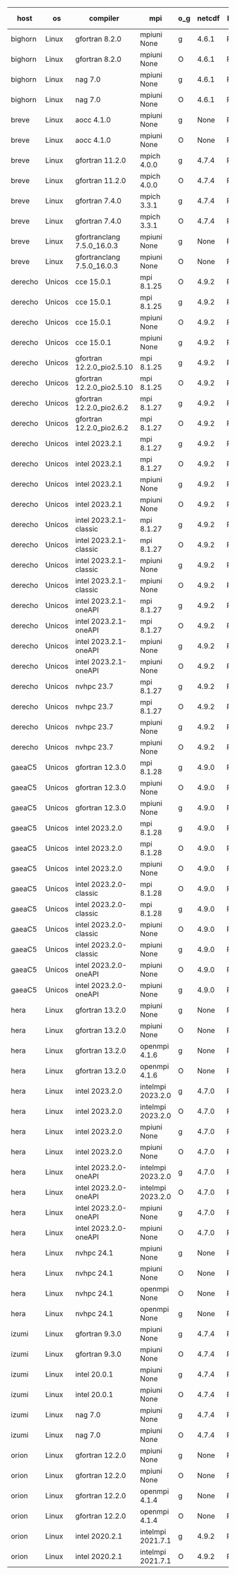 

| host     | os       | compiler                              | mpi                      | o_g        | netcdf        | build       | u_pass          | u_fail          | s_pass            | s_fail            | e_pass             | e_fail             | nuopc_pass       | nuopc_fail       | artifacts link          |
|----------|----------|---------------------------------------|--------------------------|------------|---------------|-------------|-----------------|-----------------|-------------------|-------------------|--------------------|--------------------|------------------|------------------|-------------------------|
| bighorn | Linux | gfortran 8.2.0 | mpiuni None  | g | 4.6.1  | PASS | 12517 | 0 | 9 | 0 | 42 | 0 | None | None | <a href="https://github.com/esmf-org/esmf-test-artifacts/tree/6760d3dfa4efe4ee42d0c17e8a2dec5cbe92bff3/develop/gfortran/8.2.0/g/mpiuni/None" target="_blank">6760d3d</a> | 
| bighorn | Linux | gfortran 8.2.0 | mpiuni None  | O | 4.6.1  | PASS | 12517 | 0 | 9 | 0 | 42 | 0 | None | None | <a href="https://github.com/esmf-org/esmf-test-artifacts/tree/a3b619da9dda8a97eead2c8b988e087289240be0/develop/gfortran/8.2.0/O/mpiuni/None" target="_blank">a3b619d</a> | 
| bighorn | Linux | nag 7.0 | mpiuni None  | g | 4.6.1  | PASS | 12517 | 0 | 9 | 0 | 42 | 0 | None | None | <a href="https://github.com/esmf-org/esmf-test-artifacts/tree/2e8f7e217ac6471312f5ad15baeb4d3f55274c61/develop/nag/7.0/g/mpiuni/None" target="_blank">2e8f7e2</a> | 
| bighorn | Linux | nag 7.0 | mpiuni None  | O | 4.6.1  | PASS | 12517 | 0 | 9 | 0 | 42 | 0 | None | None | <a href="https://github.com/esmf-org/esmf-test-artifacts/tree/a9e1d4d33c8b6518f56fc843759f74bd454be193/develop/nag/7.0/O/mpiuni/None" target="_blank">a9e1d4d</a> | 
| breve | Linux | aocc 4.1.0 | mpiuni None  | g | None  | PASS | 12491 | 26 | 9 | 0 | 42 | 0 | None | None | <a href="https://github.com/esmf-org/esmf-test-artifacts/tree/2f95e6228cd98ba60e9fa8218b62f275c6efa36e/develop/aocc/4.1.0/g/mpiuni/None" target="_blank">2f95e62</a> | 
| breve | Linux | aocc 4.1.0 | mpiuni None  | O | None  | PASS | 12491 | 26 | 9 | 0 | 42 | 0 | None | None | <a href="https://github.com/esmf-org/esmf-test-artifacts/tree/94d01a7112a0a6ea7d34f75a223d3ebee729ac82/develop/aocc/4.1.0/O/mpiuni/None" target="_blank">94d01a7</a> | 
| breve | Linux | gfortran 11.2.0 | mpich 4.0.0  | g | 4.7.4  | PASS | None | None | None | None | None | None | None | None | <a href="https://github.com/esmf-org/esmf-test-artifacts/tree/f86c0e87c3ae87920c68e6652ba611dd4084ef95/develop/gfortran/11.2.0/g/mpich/4.0.0" target="_blank">f86c0e8</a> | 
| breve | Linux | gfortran 11.2.0 | mpich 4.0.0  | O | 4.7.4  | PASS | 14186 | 0 | 51 | 0 | 80 | 0 | 57 | 0 | <a href="https://github.com/esmf-org/esmf-test-artifacts/tree/f3a34dfeef4fc4e3b342011d1c1ffe5dd116197a/develop/gfortran/11.2.0/O/mpich/4.0.0" target="_blank">f3a34df</a> | 
| breve | Linux | gfortran 7.4.0 | mpich 3.3.1  | g | 4.7.4  | PASS | 14186 | 0 | 51 | 0 | 80 | 0 | 57 | 0 | <a href="https://github.com/esmf-org/esmf-test-artifacts/tree/ce550dc6fd5d6bc100369b7e9f17e93f5a586c92/develop/gfortran/7.4.0/g/mpich/3.3.1" target="_blank">ce550dc</a> | 
| breve | Linux | gfortran 7.4.0 | mpich 3.3.1  | O | 4.7.4  | PASS | 14186 | 0 | 51 | 0 | 80 | 0 | 57 | 0 | <a href="https://github.com/esmf-org/esmf-test-artifacts/tree/c086a77bd4d7ceeb9269713e2bd8611704ce3185/develop/gfortran/7.4.0/O/mpich/3.3.1" target="_blank">c086a77</a> | 
| breve | Linux | gfortranclang 7.5.0_16.0.3 | mpiuni None  | g | None  | PASS | 12517 | 0 | 9 | 0 | 42 | 0 | None | None | <a href="https://github.com/esmf-org/esmf-test-artifacts/tree/9e8e51f2467a0b3f5546a2d5f561a6c07bfaed3e/develop/gfortranclang/7.5.0_16.0.3/g/mpiuni/None" target="_blank">9e8e51f</a> | 
| breve | Linux | gfortranclang 7.5.0_16.0.3 | mpiuni None  | O | None  | PASS | 12517 | 0 | 9 | 0 | 42 | 0 | None | None | <a href="https://github.com/esmf-org/esmf-test-artifacts/tree/a7a8e056ef4ad898133247a2913d41466fd694ed/develop/gfortranclang/7.5.0_16.0.3/O/mpiuni/None" target="_blank">a7a8e05</a> | 
| derecho | Unicos | cce 15.0.1 | mpi 8.1.25  | O | 4.9.2  | PASS | None | None | None | None | None | None | None | None | <a href="https://github.com/esmf-org/esmf-test-artifacts/tree/28a26ece2a3590bda70a706459328a2c55d67d07/develop/cce/15.0.1/O/mpi/8.1.25" target="_blank">28a26ec</a> | 
| derecho | Unicos | cce 15.0.1 | mpi 8.1.25  | g | 4.9.2  | PASS | None | None | None | None | None | None | None | None | <a href="https://github.com/esmf-org/esmf-test-artifacts/tree/72e3a7d09689330c1c8f9961085f9682868b92ec/develop/cce/15.0.1/g/mpi/8.1.25" target="_blank">72e3a7d</a> | 
| derecho | Unicos | cce 15.0.1 | mpiuni None  | O | 4.9.2  | PASS | None | None | None | None | None | None | None | None | <a href="https://github.com/esmf-org/esmf-test-artifacts/tree/599a04930cf01e2d496565e2f352eb8babc89749/develop/cce/15.0.1/O/mpiuni/None" target="_blank">599a049</a> | 
| derecho | Unicos | cce 15.0.1 | mpiuni None  | g | 4.9.2  | PASS | 12441 | 76 | 9 | 0 | 42 | 0 | None | None | <a href="https://github.com/esmf-org/esmf-test-artifacts/tree/a6f2300c3b2a5a368794395a621c5ca0936f694b/develop/cce/15.0.1/g/mpiuni/None" target="_blank">a6f2300</a> | 
| derecho | Unicos | gfortran 12.2.0_pio2.5.10 | mpi 8.1.25  | g | 4.9.2  | PASS | 14186 | 0 | 51 | 0 | 80 | 0 | 57 | 0 | <a href="https://github.com/esmf-org/esmf-test-artifacts/tree/1dcd395403f0af4ad129a2349377cd7910fed070/develop/gfortran/12.2.0_pio2.5.10/g/mpi/8.1.25" target="_blank">1dcd395</a> | 
| derecho | Unicos | gfortran 12.2.0_pio2.5.10 | mpi 8.1.25  | O | 4.9.2  | PASS | 14186 | 0 | 51 | 0 | 80 | 0 | 57 | 0 | <a href="https://github.com/esmf-org/esmf-test-artifacts/tree/4d49fef47898d461bc8f90ae739a982b6d759e03/develop/gfortran/12.2.0_pio2.5.10/O/mpi/8.1.25" target="_blank">4d49fef</a> | 
| derecho | Unicos | gfortran 12.2.0_pio2.6.2 | mpi 8.1.27  | g | 4.9.2  | PASS | 14186 | 0 | 51 | 0 | 80 | 0 | 57 | 0 | <a href="https://github.com/esmf-org/esmf-test-artifacts/tree/e7f80bdde7ab8853b66c18618377f2928fae2ab2/develop/gfortran/12.2.0_pio2.6.2/g/mpi/8.1.27" target="_blank">e7f80bd</a> | 
| derecho | Unicos | gfortran 12.2.0_pio2.6.2 | mpi 8.1.27  | O | 4.9.2  | PASS | 14186 | 0 | 51 | 0 | 80 | 0 | 57 | 0 | <a href="https://github.com/esmf-org/esmf-test-artifacts/tree/5ab75144b7dfa83748aa09cd35c39ae8541d1de8/develop/gfortran/12.2.0_pio2.6.2/O/mpi/8.1.27" target="_blank">5ab7514</a> | 
| derecho | Unicos | intel 2023.2.1 | mpi 8.1.27  | g | 4.9.2  | PASS | 14186 | 0 | 51 | 0 | 80 | 0 | 58 | 0 | <a href="https://github.com/esmf-org/esmf-test-artifacts/tree/ab99628bae3342a14bd3d4189ca4d6fde9d4bf90/develop/intel/2023.2.1/g/mpi/8.1.27" target="_blank">ab99628</a> | 
| derecho | Unicos | intel 2023.2.1 | mpi 8.1.27  | O | 4.9.2  | PASS | 14186 | 0 | 51 | 0 | 80 | 0 | 58 | 0 | <a href="https://github.com/esmf-org/esmf-test-artifacts/tree/e39893a0e3e08d7d691479e81b407cbbe7e305d9/develop/intel/2023.2.1/O/mpi/8.1.27" target="_blank">e39893a</a> | 
| derecho | Unicos | intel 2023.2.1 | mpiuni None  | g | 4.9.2  | PASS | 12517 | 0 | 9 | 0 | 42 | 0 | None | None | <a href="https://github.com/esmf-org/esmf-test-artifacts/tree/a7d709992187c27ceddbae33c4413735fca1d275/develop/intel/2023.2.1/g/mpiuni/None" target="_blank">a7d7099</a> | 
| derecho | Unicos | intel 2023.2.1 | mpiuni None  | O | 4.9.2  | PASS | 12517 | 0 | 9 | 0 | 42 | 0 | None | None | <a href="https://github.com/esmf-org/esmf-test-artifacts/tree/0094d4b1f6d60344fb93e84d97a2a70f8ec027b0/develop/intel/2023.2.1/O/mpiuni/None" target="_blank">0094d4b</a> | 
| derecho | Unicos | intel 2023.2.1-classic | mpi 8.1.27  | g | 4.9.2  | PASS | 14186 | 0 | 51 | 0 | 80 | 0 | 57 | 0 | <a href="https://github.com/esmf-org/esmf-test-artifacts/tree/120fd889201d2747d06faad5961b683199ea5938/develop/intel/2023.2.1-classic/g/mpi/8.1.27" target="_blank">120fd88</a> | 
| derecho | Unicos | intel 2023.2.1-classic | mpi 8.1.27  | O | 4.9.2  | PASS | 14186 | 0 | 51 | 0 | 80 | 0 | 57 | 0 | <a href="https://github.com/esmf-org/esmf-test-artifacts/tree/8fbc1006f41c27b8612ee171c1c843b8bb81d794/develop/intel/2023.2.1-classic/O/mpi/8.1.27" target="_blank">8fbc100</a> | 
| derecho | Unicos | intel 2023.2.1-classic | mpiuni None  | g | 4.9.2  | PASS | 12517 | 0 | 9 | 0 | 42 | 0 | None | None | <a href="https://github.com/esmf-org/esmf-test-artifacts/tree/9b136133ad967d9baa123423997acb1b1a8b6e14/develop/intel/2023.2.1-classic/g/mpiuni/None" target="_blank">9b13613</a> | 
| derecho | Unicos | intel 2023.2.1-classic | mpiuni None  | O | 4.9.2  | PASS | 12517 | 0 | 9 | 0 | 42 | 0 | None | None | <a href="https://github.com/esmf-org/esmf-test-artifacts/tree/7ae5dc34433fc52e4223b94878da8f6806d0c316/develop/intel/2023.2.1-classic/O/mpiuni/None" target="_blank">7ae5dc3</a> | 
| derecho | Unicos | intel 2023.2.1-oneAPI | mpi 8.1.27  | g | 4.9.2  | PASS | 14186 | 0 | 51 | 0 | 80 | 0 | 57 | 0 | <a href="https://github.com/esmf-org/esmf-test-artifacts/tree/876fd996130bb999fed051d97fc439364348a593/develop/intel/2023.2.1-oneAPI/g/mpi/8.1.27" target="_blank">876fd99</a> | 
| derecho | Unicos | intel 2023.2.1-oneAPI | mpi 8.1.27  | O | 4.9.2  | PASS | 14186 | 0 | 50 | 1 | 80 | 0 | 57 | 0 | <a href="https://github.com/esmf-org/esmf-test-artifacts/tree/b4d1ff553d2b59406c65e4d3c3044fdb0c08a71c/develop/intel/2023.2.1-oneAPI/O/mpi/8.1.27" target="_blank">b4d1ff5</a> | 
| derecho | Unicos | intel 2023.2.1-oneAPI | mpiuni None  | g | 4.9.2  | PASS | 12517 | 0 | 9 | 0 | 42 | 0 | None | None | <a href="https://github.com/esmf-org/esmf-test-artifacts/tree/03abb6b1c5f0a98773ddbd0b113bcaa21933a632/develop/intel/2023.2.1-oneAPI/g/mpiuni/None" target="_blank">03abb6b</a> | 
| derecho | Unicos | intel 2023.2.1-oneAPI | mpiuni None  | O | 4.9.2  | PASS | 12517 | 0 | 9 | 0 | 42 | 0 | None | None | <a href="https://github.com/esmf-org/esmf-test-artifacts/tree/262b68b2e88c603e493d4664e081b618307e83fa/develop/intel/2023.2.1-oneAPI/O/mpiuni/None" target="_blank">262b68b</a> | 
| derecho | Unicos | nvhpc 23.7 | mpi 8.1.27  | g | 4.9.2  | PASS | None | None | None | None | None | None | None | None | <a href="https://github.com/esmf-org/esmf-test-artifacts/tree/627af48b7689149f339fbef6ed1a81caee4761c8/develop/nvhpc/23.7/g/mpi/8.1.27" target="_blank">627af48</a> | 
| derecho | Unicos | nvhpc 23.7 | mpi 8.1.27  | O | 4.9.2  | PASS | None | None | None | None | None | None | None | None | <a href="https://github.com/esmf-org/esmf-test-artifacts/tree/7f771f290af9bb7967b70d938f7e66d34055225d/develop/nvhpc/23.7/O/mpi/8.1.27" target="_blank">7f771f2</a> | 
| derecho | Unicos | nvhpc 23.7 | mpiuni None  | g | 4.9.2  | PASS | None | None | None | None | None | None | None | None | <a href="https://github.com/esmf-org/esmf-test-artifacts/tree/be715d81f94bd638d979b084d982c80a7ae5c011/develop/nvhpc/23.7/g/mpiuni/None" target="_blank">be715d8</a> | 
| derecho | Unicos | nvhpc 23.7 | mpiuni None  | O | 4.9.2  | PASS | None | None | None | None | None | None | None | None | <a href="https://github.com/esmf-org/esmf-test-artifacts/tree/6a7df4a5692b80999d1300158200afef48e8a351/develop/nvhpc/23.7/O/mpiuni/None" target="_blank">6a7df4a</a> | 
| gaeaC5 | Unicos | gfortran 12.3.0 | mpi 8.1.28  | g | 4.9.0  | PASS | None | None | None | None | None | None | None | None | <a href="https://github.com/esmf-org/esmf-test-artifacts/tree/63101ad47e4a395b266a047e641a571b4ed15401/develop/gfortran/12.3.0/g/mpi/8.1.28" target="_blank">63101ad</a> | 
| gaeaC5 | Unicos | gfortran 12.3.0 | mpiuni None  | O | 4.9.0  | PASS | 12517 | 0 | 9 | 0 | 42 | 0 | None | None | <a href="https://github.com/esmf-org/esmf-test-artifacts/tree/948a7897094ad64ea8cbc9aa4fa9adce392ded29/develop/gfortran/12.3.0/O/mpiuni/None" target="_blank">948a789</a> | 
| gaeaC5 | Unicos | gfortran 12.3.0 | mpiuni None  | g | 4.9.0  | PASS | None | None | None | None | None | None | None | None | <a href="https://github.com/esmf-org/esmf-test-artifacts/tree/9de2f2c6207f7f604baab70a0a9daf78d4fd02ec/develop/gfortran/12.3.0/g/mpiuni/None" target="_blank">9de2f2c</a> | 
| gaeaC5 | Unicos | intel 2023.2.0 | mpi 8.1.28  | g | 4.9.0  | PASS | None | None | None | None | None | None | None | None | <a href="https://github.com/esmf-org/esmf-test-artifacts/tree/e3f582c5a1cab5d23a2aa8bc0159604db748eb35/develop/intel/2023.2.0/g/mpi/8.1.28" target="_blank">e3f582c</a> | 
| gaeaC5 | Unicos | intel 2023.2.0 | mpi 8.1.28  | O | 4.9.0  | PASS | 14186 | 0 | 51 | 0 | 80 | 0 | 57 | 0 | <a href="https://github.com/esmf-org/esmf-test-artifacts/tree/2fa9057838dba7ae25b32c000beff0a87efa708d/develop/intel/2023.2.0/O/mpi/8.1.28" target="_blank">2fa9057</a> | 
| gaeaC5 | Unicos | intel 2023.2.0 | mpiuni None  | O | 4.9.0  | PASS | 12517 | 0 | 9 | 0 | 42 | 0 | None | None | <a href="https://github.com/esmf-org/esmf-test-artifacts/tree/aec33e4343b68b125cd89459dab55167fa0becd1/develop/intel/2023.2.0/O/mpiuni/None" target="_blank">aec33e4</a> | 
| gaeaC5 | Unicos | intel 2023.2.0-classic | mpi 8.1.28  | O | 4.9.0  | PASS | 14186 | 0 | 51 | 0 | 80 | 0 | 57 | 0 | <a href="https://github.com/esmf-org/esmf-test-artifacts/tree/c131487608dcfba8a77d97c69680ae396ed10024/develop/intel/2023.2.0-classic/O/mpi/8.1.28" target="_blank">c131487</a> | 
| gaeaC5 | Unicos | intel 2023.2.0-classic | mpi 8.1.28  | g | 4.9.0  | PASS | None | None | None | None | None | None | None | None | <a href="https://github.com/esmf-org/esmf-test-artifacts/tree/942944d5e228f79d030fb5647eddbb63a25c2792/develop/intel/2023.2.0-classic/g/mpi/8.1.28" target="_blank">942944d</a> | 
| gaeaC5 | Unicos | intel 2023.2.0-classic | mpiuni None  | O | 4.9.0  | PASS | 12517 | 0 | 9 | 0 | 42 | 0 | None | None | <a href="https://github.com/esmf-org/esmf-test-artifacts/tree/147920829cf0c11b3e6007875aaff49248382158/develop/intel/2023.2.0-classic/O/mpiuni/None" target="_blank">1479208</a> | 
| gaeaC5 | Unicos | intel 2023.2.0-classic | mpiuni None  | g | 4.9.0  | PASS | None | None | None | None | None | None | None | None | <a href="https://github.com/esmf-org/esmf-test-artifacts/tree/3e37f5025af908f05dba58f1d822f49e5b87e41a/develop/intel/2023.2.0-classic/g/mpiuni/None" target="_blank">3e37f50</a> | 
| gaeaC5 | Unicos | intel 2023.2.0-oneAPI | mpiuni None  | O | 4.9.0  | PASS | 12517 | 0 | 9 | 0 | 42 | 0 | None | None | <a href="https://github.com/esmf-org/esmf-test-artifacts/tree/8fafa3086f7fb28de6f61d40f1bceb927dd77f0b/develop/intel/2023.2.0-oneAPI/O/mpiuni/None" target="_blank">8fafa30</a> | 
| gaeaC5 | Unicos | intel 2023.2.0-oneAPI | mpiuni None  | g | 4.9.0  | PASS | 12517 | 0 | 9 | 0 | 42 | 0 | None | None | <a href="https://github.com/esmf-org/esmf-test-artifacts/tree/7b54d4a769891e158dcc0458eaa8e7fd0403ff66/develop/intel/2023.2.0-oneAPI/g/mpiuni/None" target="_blank">7b54d4a</a> | 
| hera | Linux | gfortran 13.2.0 | mpiuni None  | g | None  | PASS | 12517 | 0 | 9 | 0 | 42 | 0 | None | None | <a href="https://github.com/esmf-org/esmf-test-artifacts/tree/ab6c02da4d5aa93190f5d4881aea6743eafdc66b/develop/gfortran/13.2.0/g/mpiuni/None" target="_blank">ab6c02d</a> | 
| hera | Linux | gfortran 13.2.0 | mpiuni None  | O | None  | PASS | 12517 | 0 | 9 | 0 | 42 | 0 | None | None | <a href="https://github.com/esmf-org/esmf-test-artifacts/tree/29e9b7b5a8a555fb00dfb37fdf023e3c0d64d4cb/develop/gfortran/13.2.0/O/mpiuni/None" target="_blank">29e9b7b</a> | 
| hera | Linux | gfortran 13.2.0 | openmpi 4.1.6  | g | None  | PASS | 14186 | 0 | 51 | 0 | 80 | 0 | 57 | 0 | <a href="https://github.com/esmf-org/esmf-test-artifacts/tree/c4f6a865fb877fedebaad8e2703f6db7f5b9b54e/develop/gfortran/13.2.0/g/openmpi/4.1.6" target="_blank">c4f6a86</a> | 
| hera | Linux | gfortran 13.2.0 | openmpi 4.1.6  | O | None  | PASS | 14186 | 0 | 51 | 0 | 80 | 0 | 57 | 0 | <a href="https://github.com/esmf-org/esmf-test-artifacts/tree/781d654888a9852118bdd28dc25aa700e19c24d8/develop/gfortran/13.2.0/O/openmpi/4.1.6" target="_blank">781d654</a> | 
| hera | Linux | intel 2023.2.0 | intelmpi 2023.2.0  | g | 4.7.0  | PASS | 14186 | 0 | 51 | 0 | 80 | 0 | 57 | 0 | <a href="https://github.com/esmf-org/esmf-test-artifacts/tree/3594dfa969e0b7df958dae8e007767b56aaf0999/develop/intel/2023.2.0/g/intelmpi/2023.2.0" target="_blank">3594dfa</a> | 
| hera | Linux | intel 2023.2.0 | intelmpi 2023.2.0  | O | 4.7.0  | PASS | 14186 | 0 | 51 | 0 | 80 | 0 | 57 | 0 | <a href="https://github.com/esmf-org/esmf-test-artifacts/tree/8319c019a866d8fd152274d33457a96c62d70b72/develop/intel/2023.2.0/O/intelmpi/2023.2.0" target="_blank">8319c01</a> | 
| hera | Linux | intel 2023.2.0 | mpiuni None  | g | 4.7.0  | PASS | 12517 | 0 | 9 | 0 | 42 | 0 | None | None | <a href="https://github.com/esmf-org/esmf-test-artifacts/tree/ea469c3085391cc087fffe405cc9a351b31ea058/develop/intel/2023.2.0/g/mpiuni/None" target="_blank">ea469c3</a> | 
| hera | Linux | intel 2023.2.0 | mpiuni None  | O | 4.7.0  | PASS | 12517 | 0 | 9 | 0 | 42 | 0 | None | None | <a href="https://github.com/esmf-org/esmf-test-artifacts/tree/4410033f5802c3e8855943b15036af507a9952be/develop/intel/2023.2.0/O/mpiuni/None" target="_blank">4410033</a> | 
| hera | Linux | intel 2023.2.0-oneAPI | intelmpi 2023.2.0  | g | 4.7.0  | PASS | 14186 | 0 | 51 | 0 | 80 | 0 | 57 | 0 | <a href="https://github.com/esmf-org/esmf-test-artifacts/tree/a4db7ace13baae182bd396a140103fd9f21f0364/develop/intel/2023.2.0-oneAPI/g/intelmpi/2023.2.0" target="_blank">a4db7ac</a> | 
| hera | Linux | intel 2023.2.0-oneAPI | intelmpi 2023.2.0  | O | 4.7.0  | PASS | 14186 | 0 | 50 | 1 | 80 | 0 | 57 | 0 | <a href="https://github.com/esmf-org/esmf-test-artifacts/tree/597439cc3b7245790eb86d5d91b649e8016af29b/develop/intel/2023.2.0-oneAPI/O/intelmpi/2023.2.0" target="_blank">597439c</a> | 
| hera | Linux | intel 2023.2.0-oneAPI | mpiuni None  | g | 4.7.0  | PASS | 12517 | 0 | 9 | 0 | 42 | 0 | None | None | <a href="https://github.com/esmf-org/esmf-test-artifacts/tree/3c50c83f9059cb061480a15992880486f409c205/develop/intel/2023.2.0-oneAPI/g/mpiuni/None" target="_blank">3c50c83</a> | 
| hera | Linux | intel 2023.2.0-oneAPI | mpiuni None  | O | 4.7.0  | PASS | 12517 | 0 | 9 | 0 | 42 | 0 | None | None | <a href="https://github.com/esmf-org/esmf-test-artifacts/tree/5935226f0b169435eeffa3e87d86753395e43b71/develop/intel/2023.2.0-oneAPI/O/mpiuni/None" target="_blank">5935226</a> | 
| hera | Linux | nvhpc 24.1 | mpiuni None  | g | None  | PASS | 12517 | 0 | 9 | 0 | 42 | 0 | None | None | <a href="https://github.com/esmf-org/esmf-test-artifacts/tree/581296f8db4ae930734860d02bc68175476597c7/develop/nvhpc/24.1/g/mpiuni/None" target="_blank">581296f</a> | 
| hera | Linux | nvhpc 24.1 | mpiuni None  | O | None  | PASS | 12517 | 0 | 9 | 0 | 42 | 0 | None | None | <a href="https://github.com/esmf-org/esmf-test-artifacts/tree/c39afcceb1779d52550945be44c3385198ae6872/develop/nvhpc/24.1/O/mpiuni/None" target="_blank">c39afcc</a> | 
| hera | Linux | nvhpc 24.1 | openmpi None  | O | None  | PASS | 14186 | 0 | 51 | 0 | 80 | 0 | 57 | 0 | <a href="https://github.com/esmf-org/esmf-test-artifacts/tree/a4a5619366f145d6953319f2cc309d610208cda6/develop/nvhpc/24.1/O/openmpi/None" target="_blank">a4a5619</a> | 
| hera | Linux | nvhpc 24.1 | openmpi None  | g | None  | PASS | 14186 | 0 | 51 | 0 | 80 | 0 | 57 | 0 | <a href="https://github.com/esmf-org/esmf-test-artifacts/tree/221837e6b0c097bf12adc97d27e7dbf909637a30/develop/nvhpc/24.1/g/openmpi/None" target="_blank">221837e</a> | 
| izumi | Linux | gfortran 9.3.0 | mpiuni None  | g | 4.7.4  | PASS | 12517 | 0 | 9 | 0 | 42 | 0 | None | None | <a href="https://github.com/esmf-org/esmf-test-artifacts/tree/27383f9c37b2dcb3d990ea549982e6768bc9b542/develop/gfortran/9.3.0/g/mpiuni/None" target="_blank">27383f9</a> | 
| izumi | Linux | gfortran 9.3.0 | mpiuni None  | O | 4.7.4  | PASS | 12517 | 0 | 9 | 0 | 42 | 0 | None | None | <a href="https://github.com/esmf-org/esmf-test-artifacts/tree/1bc09c7ccb935e45e933cbdc014beed69d6a171c/develop/gfortran/9.3.0/O/mpiuni/None" target="_blank">1bc09c7</a> | 
| izumi | Linux | intel 20.0.1 | mpiuni None  | g | 4.7.4  | PASS | 12517 | 0 | 9 | 0 | 42 | 0 | None | None | <a href="https://github.com/esmf-org/esmf-test-artifacts/tree/96437029c9a6c800ef929c76eb89b8d00db3ac34/develop/intel/20.0.1/g/mpiuni/None" target="_blank">9643702</a> | 
| izumi | Linux | intel 20.0.1 | mpiuni None  | O | 4.7.4  | PASS | 12517 | 0 | 9 | 0 | 42 | 0 | None | None | <a href="https://github.com/esmf-org/esmf-test-artifacts/tree/fa7e11361f4c19e6f5d46aab4f6b407cef5a3b34/develop/intel/20.0.1/O/mpiuni/None" target="_blank">fa7e113</a> | 
| izumi | Linux | nag 7.0 | mpiuni None  | g | 4.7.4  | PASS | 12517 | 0 | 9 | 0 | 42 | 0 | None | None | <a href="https://github.com/esmf-org/esmf-test-artifacts/tree/4ab9f7d66ba2f1734442e9555d690ded81690be3/develop/nag/7.0/g/mpiuni/None" target="_blank">4ab9f7d</a> | 
| izumi | Linux | nag 7.0 | mpiuni None  | O | 4.7.4  | PASS | 12517 | 0 | 9 | 0 | 42 | 0 | None | None | <a href="https://github.com/esmf-org/esmf-test-artifacts/tree/8c82defdd30ad94c1f8bffb1e9115272f0f7d7f6/develop/nag/7.0/O/mpiuni/None" target="_blank">8c82def</a> | 
| orion | Linux | gfortran 12.2.0 | mpiuni None  | g | None  | PASS | 12517 | 0 | 9 | 0 | 42 | 0 | None | None | <a href="https://github.com/esmf-org/esmf-test-artifacts/tree/f9648a8f043323191bebf3625f0c664b20be0733/develop/gfortran/12.2.0/g/mpiuni/None" target="_blank">f9648a8</a> | 
| orion | Linux | gfortran 12.2.0 | mpiuni None  | O | None  | PASS | 12517 | 0 | 9 | 0 | 42 | 0 | None | None | <a href="https://github.com/esmf-org/esmf-test-artifacts/tree/5a555b6a612a1cbe502de8f469b4883100fc9b1f/develop/gfortran/12.2.0/O/mpiuni/None" target="_blank">5a555b6</a> | 
| orion | Linux | gfortran 12.2.0 | openmpi 4.1.4  | g | None  | PASS | 14186 | 0 | 51 | 0 | 80 | 0 | 57 | 0 | <a href="https://github.com/esmf-org/esmf-test-artifacts/tree/7ff1594d5712c9ab79bc4c71ee4477c0bbbc7080/develop/gfortran/12.2.0/g/openmpi/4.1.4" target="_blank">7ff1594</a> | 
| orion | Linux | gfortran 12.2.0 | openmpi 4.1.4  | O | None  | PASS | 14186 | 0 | 51 | 0 | 80 | 0 | 57 | 0 | <a href="https://github.com/esmf-org/esmf-test-artifacts/tree/720d5345e41863888b6cf49d77207d80674f1b36/develop/gfortran/12.2.0/O/openmpi/4.1.4" target="_blank">720d534</a> | 
| orion | Linux | intel 2020.2.1 | intelmpi 2021.7.1  | g | 4.9.2  | PASS | 14186 | 0 | 51 | 0 | 80 | 0 | 57 | 0 | <a href="https://github.com/esmf-org/esmf-test-artifacts/tree/2594b7f9e6106b85dbeb9c76e3f96603cd61e454/develop/intel/2020.2.1/g/intelmpi/2021.7.1" target="_blank">2594b7f</a> | 
| orion | Linux | intel 2020.2.1 | intelmpi 2021.7.1  | O | 4.9.2  | PASS | 14186 | 0 | 51 | 0 | 80 | 0 | 57 | 0 | <a href="https://github.com/esmf-org/esmf-test-artifacts/tree/e0d5dc99b44a7d4958fa1e344fb6649b197defcc/develop/intel/2020.2.1/O/intelmpi/2021.7.1" target="_blank">e0d5dc9</a> | 
